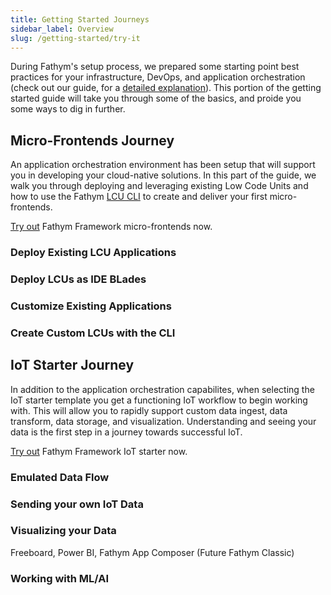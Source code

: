 ```yaml
---
title: Getting Started Journeys
sidebar_label: Overview
slug: /getting-started/try-it
---
```


During Fathym's setup process, we prepared some starting point best practices for your infrastructure, DevOps, and application orchestration (check out our guide, for a [detailed explanation](getting-started/enterprise-setup-explained)).  This portion of the getting started guide will take you through some of the basics, and proide you some ways to dig in further.

<!-- 
Some context on what was setup... DevOps, Azure resources, LCU Runtime, default micro-apps and pre-conifgured microapps

Summarize where we'll start, what we'll accomplish, and where we'll end...

Deafult apps relate to enterprise whitelabeling -->

## Micro-Frontends Journey

An application orchestration environment has been setup that will support you in developing your cloud-native solutions.  In this part of the guide, we walk you through deploying and leveraging existing Low Code Units and how to use the Fathym [LCU CLI](developers/applications/cli) to create and deliver your first micro-frontends.

[Try out](getting-started/try-it/micro-frontends) Fathym Framework micro-frontends now.

### Deploy Existing LCU Applications

### Deploy LCUs as IDE BLades

### Customize Existing Applications

### Create Custom LCUs with the CLI

## IoT Starter Journey

In addition to the application orchestration capabilites, when selecting the IoT starter template you get a functioning IoT workflow to begin working with.  This will allow you to rapidly support custom data ingest, data transform, data storage, and visualization.  Understanding and seeing your data is the first step in a journey towards successful IoT.

[Try out](getting-started/try-it/iot) Fathym Framework IoT starter now.

### Emulated Data Flow

### Sending your own IoT Data

### Visualizing your Data

Freeboard, Power BI, Fathym App Composer (Future Fathym Classic)

### Working with ML/AI
